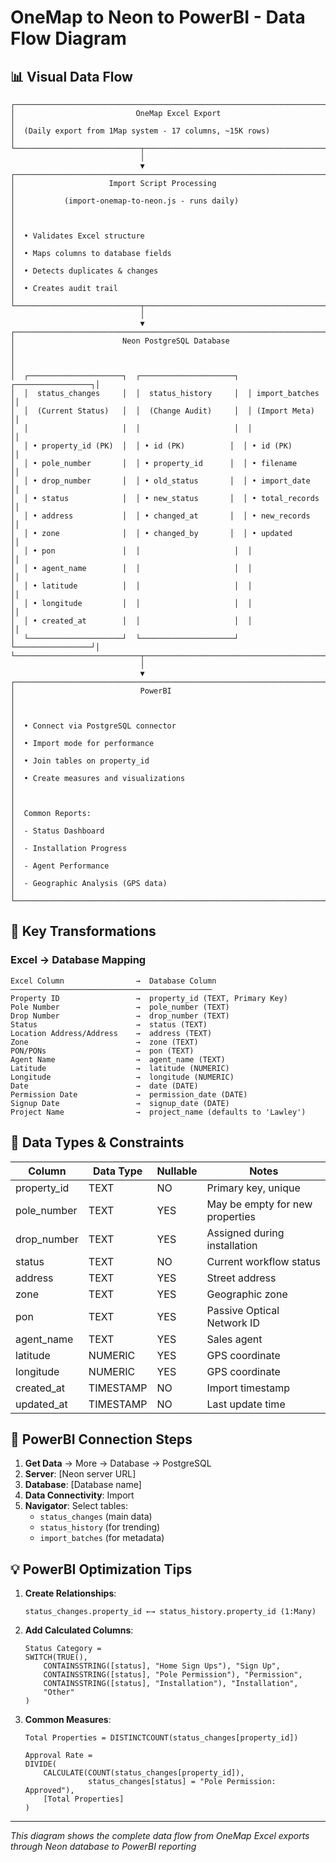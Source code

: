 # OneMap to Neon to PowerBI - Data Flow Diagram

## 📊 Visual Data Flow

```
┌─────────────────────────────────────────────────────────────────────────┐
│                           OneMap Excel Export                            │
│  (Daily export from 1Map system - 17 columns, ~15K rows)               │
└────────────────────────────┬────────────────────────────────────────────┘
                             │
                             ▼
┌─────────────────────────────────────────────────────────────────────────┐
│                     Import Script Processing                             │
│           (import-onemap-to-neon.js - runs daily)                       │
│                                                                         │
│  • Validates Excel structure                                            │
│  • Maps columns to database fields                                      │
│  • Detects duplicates & changes                                         │
│  • Creates audit trail                                                  │
└────────────────────────────┬────────────────────────────────────────────┘
                             │
                             ▼
┌─────────────────────────────────────────────────────────────────────────┐
│                        Neon PostgreSQL Database                          │
│                                                                         │
│  ┌─────────────────────┐  ┌─────────────────────┐  ┌─────────────────┐│
│  │  status_changes     │  │  status_history     │  │ import_batches  ││
│  │  (Current Status)   │  │  (Change Audit)     │  │ (Import Meta)   ││
│  │                     │  │                     │  │                 ││
│  │ • property_id (PK)  │  │ • id (PK)          │  │ • id (PK)       ││
│  │ • pole_number       │  │ • property_id      │  │ • filename      ││
│  │ • drop_number       │  │ • old_status       │  │ • import_date   ││
│  │ • status            │  │ • new_status       │  │ • total_records ││
│  │ • address           │  │ • changed_at       │  │ • new_records   ││
│  │ • zone              │  │ • changed_by       │  │ • updated       ││
│  │ • pon               │  │                     │  │                 ││
│  │ • agent_name        │  │                     │  │                 ││
│  │ • latitude          │  │                     │  │                 ││
│  │ • longitude         │  │                     │  │                 ││
│  │ • created_at        │  │                     │  │                 ││
│  └─────────────────────┘  └─────────────────────┘  └─────────────────┘│
└────────────────────────────┬────────────────────────────────────────────┘
                             │
                             ▼
┌─────────────────────────────────────────────────────────────────────────┐
│                            PowerBI                                       │
│                                                                         │
│  • Connect via PostgreSQL connector                                     │
│  • Import mode for performance                                          │
│  • Join tables on property_id                                          │
│  • Create measures and visualizations                                   │
│                                                                         │
│  Common Reports:                                                        │
│  - Status Dashboard                                                     │
│  - Installation Progress                                                │
│  - Agent Performance                                                    │
│  - Geographic Analysis (GPS data)                                       │
└─────────────────────────────────────────────────────────────────────────┘
```

## 🔄 Key Transformations

### Excel → Database Mapping
```
Excel Column                →  Database Column
─────────────────────────────────────────────
Property ID                 →  property_id (TEXT, Primary Key)
Pole Number                 →  pole_number (TEXT)
Drop Number                 →  drop_number (TEXT)
Status                      →  status (TEXT)
Location Address/Address    →  address (TEXT)
Zone                        →  zone (TEXT)
PON/PONs                    →  pon (TEXT)
Agent Name                  →  agent_name (TEXT)
Latitude                    →  latitude (NUMERIC)
Longitude                   →  longitude (NUMERIC)
Date                        →  date (DATE)
Permission Date             →  permission_date (DATE)
Signup Date                 →  signup_date (DATE)
Project Name                →  project_name (defaults to 'Lawley')
```

## 📝 Data Types & Constraints

| Column | Data Type | Nullable | Notes |
|--------|-----------|----------|--------|
| property_id | TEXT | NO | Primary key, unique |
| pole_number | TEXT | YES | May be empty for new properties |
| drop_number | TEXT | YES | Assigned during installation |
| status | TEXT | NO | Current workflow status |
| address | TEXT | YES | Street address |
| zone | TEXT | YES | Geographic zone |
| pon | TEXT | YES | Passive Optical Network ID |
| agent_name | TEXT | YES | Sales agent |
| latitude | NUMERIC | YES | GPS coordinate |
| longitude | NUMERIC | YES | GPS coordinate |
| created_at | TIMESTAMP | NO | Import timestamp |
| updated_at | TIMESTAMP | NO | Last update time |

## 🎯 PowerBI Connection Steps

1. **Get Data** → More → Database → PostgreSQL
2. **Server**: [Neon server URL]
3. **Database**: [Database name]
4. **Data Connectivity**: Import
5. **Navigator**: Select tables:
   - `status_changes` (main data)
   - `status_history` (for trending)
   - `import_batches` (for metadata)

## 💡 PowerBI Optimization Tips

1. **Create Relationships**:
   ```
   status_changes.property_id ←→ status_history.property_id (1:Many)
   ```

2. **Add Calculated Columns**:
   ```DAX
   Status Category = 
   SWITCH(TRUE(),
       CONTAINSSTRING([status], "Home Sign Ups"), "Sign Up",
       CONTAINSSTRING([status], "Pole Permission"), "Permission",
       CONTAINSSTRING([status], "Installation"), "Installation",
       "Other"
   )
   ```

3. **Common Measures**:
   ```DAX
   Total Properties = DISTINCTCOUNT(status_changes[property_id])
   
   Approval Rate = 
   DIVIDE(
       CALCULATE(COUNT(status_changes[property_id]), 
                 status_changes[status] = "Pole Permission: Approved"),
       [Total Properties]
   )
   ```

---

*This diagram shows the complete data flow from OneMap Excel exports through Neon database to PowerBI reporting*